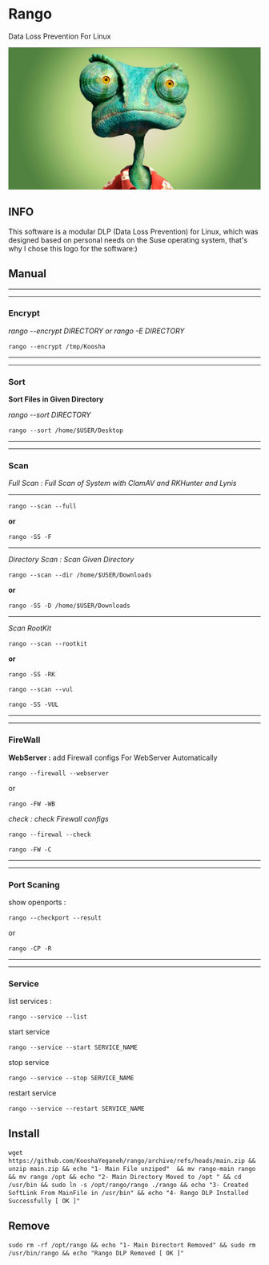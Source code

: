 # Rango

Data Loss Prevention For Linux

![Rango](./static/rango3.jpg)


## INFO

This software is a modular DLP (Data Loss Prevention) for Linux, which was designed based on personal needs on the Suse operating system, that's why I chose this logo for the software:)



## Manual

----------------------------------------------------------
----------------------------------------------------------

### Encrypt

*rango --encrypt DIRECTORY or rango -E DIRECTORY*


```
rango --encrypt /tmp/Koosha
```

----------------------------------------------------------
----------------------------------------------------------

### Sort

**Sort Files in Given Directory**

*rango --sort DIRECTORY*

```
rango --sort /home/$USER/Desktop
```

----------------------------------------------------------
----------------------------------------------------------

### Scan

*Full Scan : Full Scan of System with ClamAV and RKHunter and Lynis*

---------------------------------------------------------
```
rango --scan --full
```
**or**

```
rango -SS -F
```
----------------------------------------------------------
*Directory Scan : Scan Given Directory*

```
rango --scan --dir /home/$USER/Downloads
```
**or**

```
rango -SS -D /home/$USER/Downloads
```
----------------------------------------------------------

*Scan RootKit*

```
rango --scan --rootkit
```
**or**
```
rango -SS -RK
```
```
rango --scan --vul
```

```
rango -SS -VUL
```

----------------------------------------------------------
----------------------------------------------------------

### FireWall

**WebServer :** add Firewall configs For WebServer Automatically

```
rango --firewall --webserver
```
or

```
rango -FW -WB
```

*check : check Firewall configs*

```
rango --firewal --check
```

```
rango -FW -C
```

 

----------------------------------------------------------
----------------------------------------------------------

### Port Scaning

show openports : 

```
rango --checkport --result
```
or

```
rango -CP -R
```

----------------------------------------------------------
----------------------------------------------------------

### Service

list services : 

```
rango --service --list
```

start service

```
rango --service --start SERVICE_NAME
```


stop service

```
rango --service --stop SERVICE_NAME
```


restart service

```
rango --service --restart SERVICE_NAME
```




## Install

```
wget https://github.com/KooshaYeganeh/rango/archive/refs/heads/main.zip && unzip main.zip && echo "1- Main File unziped"  && mv rango-main rango && mv rango /opt && echo "2- Main Directory Moved to /opt " && cd /usr/bin && sudo ln -s /opt/rango/rango ./rango && echo "3- Created SoftLink From MainFile in /usr/bin" && echo "4- Rango DLP Installed Successfully [ OK ]"
```


## Remove


```
sudo rm -rf /opt/rango && echo "1- Main Directort Removed" && sudo rm /usr/bin/rango && echo "Rango DLP Removed [ OK ]"
```

